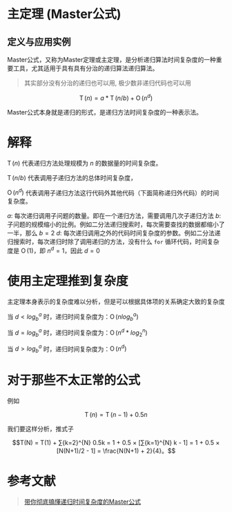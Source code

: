# 主定理  (Master公式)

## 定义与应用实例

Master公式，又称为Master定理或主定理，是分析递归算法时间复杂度的一种重要工具，尤其适用于具有具有分治的递归算法递归算法。

> 其实部分没有分治的递归也可以用, 极少数非递归代码也可以用

$$\operatorname{T}(n) = a*\operatorname{T}(n/b) + \operatorname{O}(n^d)$$

Master公式本身就是递归的形式，是递归方法时间复杂度的一种表示法。

# 解释

$\operatorname{T}(n)$ 代表递归方法处理规模为 $n$ 的数据量的时间复杂度。

$\operatorname{T}(n/b)$ 代表调用子递归方法的总体时间复杂度，

$\operatorname{O}(n^d)$ 代表调用子递归方法这行代码外其他代码（下面简称递归外代码）的时间复杂度。

$a$: 每次递归调用子问题的数量。即在一个递归方法，需要调用几次子递归方法
$b$: 子问题的规模缩小的比例。例如二分法递归搜索时，每次需要查找的数据都缩小了一半，那么 $b=2$
$d$: 每次递归调用之外的代码时间复杂度的参数。例如二分法递归搜索时，每次递归时除了调用递归的方法，没有什么 ``for`` 循环代码，时间复杂度是 $\operatorname{O}(1)$，即 $n^d=1$，因此 $d=0$

# 使用主定理推到复杂度

主定理本身表示的复杂度难以分析，但是可以根据具体项的关系确定大致的复杂度

当 $d<log_b^a$ 时，递归时间复杂度为：$\operatorname{O}(nlog_b^a)$

当 $d=log_b^a$ 时，递归时间复杂度为：$\operatorname{O}(n^d * log_2^n)$

当 $d>log_b^a$ 时，递归时间复杂度为：$\operatorname{O}(n^d)$

# 对于那些不太正常的公式

例如

$$\operatorname{T}(n) = \operatorname{T}(n-1) + 0.5n$$

我们要这样分析，推式子

$$T(N) = T(1) + ∑{k=2}^{N} 0.5k = 1 + 0.5 × [∑{k=1}^{N} k - 1] = 1 + 0.5 × [N(N+1)/2 - 1] = \frac{N(N+1) + 2}{4}。$$

# 参考文献
> [带你彻底搞懂递归时间复杂度的Master公式](https://www.cnblogs.com/wind-wound/p/18206958)